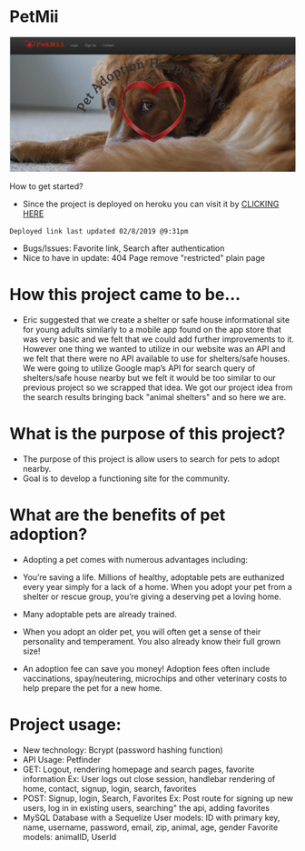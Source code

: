 # PetMii
![Screenshot of app](https://github.com/THE-group-project/project2/blob/master/public/images/preview.png)

How to get started?

   * Since the project is deployed on heroku you can visit it by 
    [CLICKING HERE](https://petmii.herokuapp.com/)
    
    Deployed link last updated 02/8/2019 @9:31pm
   
   * Bugs/Issues: Favorite link, Search after authentication
   * Nice to have in update: 404 Page remove "restricted" plain page
    
# How this project came to be…
  * Eric suggested that we create a shelter or safe house informational site for young adults similarly to a mobile app found on the app     store that was very basic and we felt that we could add further improvements to it. However one thing we wanted to utilize in our         website was an API and we felt that there were no API available to use for shelters/safe houses. We were going to utilize Google         map’s API for search query of shelters/safe house nearby but we felt it would be too similar to our previous project so we      scrapped that idea. We got our project idea from the search results bringing back "animal shelters" and so here we are.
  
# What is the purpose of this project?
   * The purpose of this project is allow users to search for pets to adopt nearby.
   * Goal is to develop a functioning site for the community.
   
# What are the benefits of pet adoption?

  * Adopting a pet comes with numerous advantages including:

  * You’re saving a life. Millions of healthy, adoptable pets are euthanized every year simply for a lack of a home. When you adopt your        pet from a shelter or rescue group, you’re giving a deserving pet a loving home.
  * Many adoptable pets are already trained.
  * When you adopt an older pet, you will often get a sense of their personality and temperament. You also already know their full grown       size!
  * An adoption fee can save you money! Adoption fees often include vaccinations, spay/neutering, microchips and other veterinary costs         to help prepare the pet for a new home.
 
  # Project usage:
   * New technology: Bcrypt (password hashing function)
   * API Usage: Petfinder 
   * GET: Logout, rendering homepage and search pages, favorite information
     Ex: User logs out close session, handlebar rendering of home, contact, signup, login, search, favorites
   * POST: Signup, login, Search, Favorites
     Ex: Post route for signing up new users, log in in existing users, searching" the api, adding favorites
   * MySQL Database with a Sequelize
      User models: ID with primary key, name, username, password, email, zip, animal, age, gender
      Favorite models: animalID, UserId
